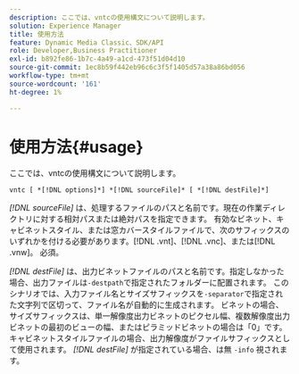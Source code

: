 ```yaml
---
description: ここでは、vntcの使用構文について説明します。
solution: Experience Manager
title: 使用方法
feature: Dynamic Media Classic、SDK/API
role: Developer,Business Practitioner
exl-id: b892fe86-1b7c-4a49-a1cd-473f51d04d10
source-git-commit: 1ec8b59f442eb96c6c3f5f1405d57a38a86bd056
workflow-type: tm+mt
source-wordcount: '161'
ht-degree: 1%

---
```


# 使用方法{#usage}

ここでは、vntcの使用構文について説明します。

`vntc [ *[!DNL options]*] *[!DNL sourceFile]* [ *[!DNL destFile]*]`

*[!DNL sourceFile]* は、処理するファイルのパスと名前です。現在の作業ディレクトリに対する相対パスまたは絶対パスを指定できます。 有効なビネット、キャビネットスタイル、または窓カバースタイルファイルで、次のサフィックスのいずれかを付ける必要があります。[!DNL .vnt]、[!DNL .vnc]、または[!DNL .vnw]。 必須。

*[!DNL destFile]* は、出力ビネットファイルのパスと名前です。指定しなかった場合、出力ファイルは`-destpath`で指定されたフォルダーに配置されます。 このシナリオでは、入力ファイル名とサイズサフィックスを`-separator`で指定された文字列で区切って、ファイル名が自動的に生成されます。 ビネットの場合、サイズサフィックスは、単一解像度出力ビネットのピクセル幅、複数解像度出力ビネットの最初のビューの幅、またはピラミッドビネットの場合は「0」です。 キャビネットスタイルファイルの場合、出力解像度がファイルサフィックスとして使用されます。 *[!DNL destFile]* が指定されている場合、は無 `-info` 視されます。
